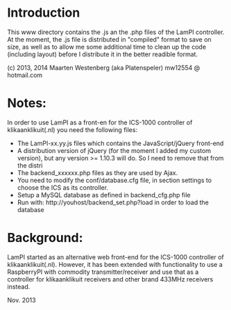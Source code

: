 Introduction
============
This www directory contains the .js an the .php files of the LamPI controller.
At the moment, the .js file is distributed in "compiled" format to save on size, as well as to allow me some additional time to clean up the code (including layout) before I distribute it in the better readible format.

(c) 2013, 2014
Maarten Westenberg (aka Platenspeler)
mw12554 @ hotmail.com

Notes:
=======
In order to use LamPI as a front-en for the ICS-1000 controller of klikaanklikuit(.nl) you need the following files:
- The LamPI-xx.yy.js files which contains the JavaScript/jQuery front-end
- A distribution version of jQuery (for the moment I added my custom version), 
	but any version >= 1.10.3 will do. So I need to remove that from the distri
- The backend_xxxxxx.php files as they are used by Ajax.
- You need to modify the conf/database.cfg file, in section settings to choose the ICS as
	its controller.
- Setup a MySQL database as defined in backend_cfg.php file
- Run with: http://youhost/backend_set.php?load in order to load the database

Background:
===========
LamPI started as an alternative web front-end for the ICS-1000 controller of klikaanklikuit(.nl).
However, it has been extended with functionality to use a RaspberryPI with commodity transmitter/receiver and use that as a controller for klikaanklikuit receivers and other brand 433MHz receivers instead. 

Nov. 2013